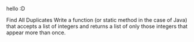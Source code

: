 hello :D

Find All Duplicates
Write a function (or static method in the case of Java) that accepts a list of integers and returns a list of only those integers that appear more than once.


